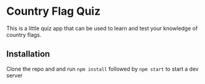 # Country Flag Quiz

This is a little quiz app that can be used to learn and test your knowledge of country flags.

## Installation

Clone the repo and and run `npm install` followed by `npm start` to start a dev server
